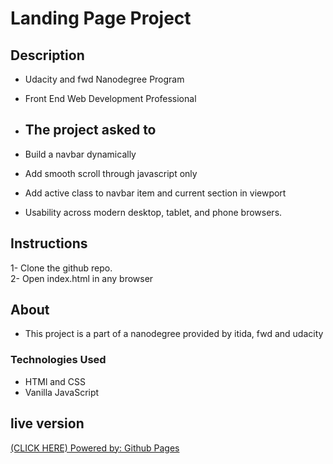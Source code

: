 # Landing Page Project

## Description

-   Udacity and fwd Nanodegree Program
-   Front End Web Development Professional

-   ## The project asked to

-   Build a navbar dynamically
-   Add smooth scroll through javascript only
-   Add active class to navbar item and current section in viewport
-   Usability across modern desktop, tablet, and phone browsers.

## Instructions

1- Clone the github repo.<br>
2- Open index.html in any browser

## About

-   This project is a part of a nanodegree provided by itida, fwd and udacity

### Technologies Used

-   HTMl and CSS
-   Vanilla JavaScript

## live version

[(CLICK HERE) Powered by: Github Pages](https://yousef287.github.io/udacity-landing-page/)
